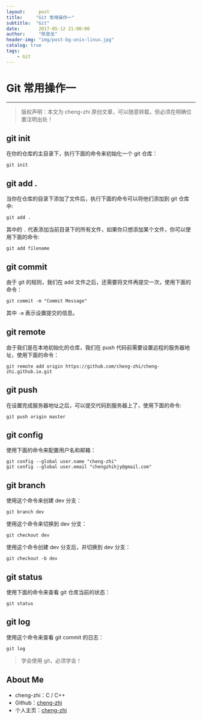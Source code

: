 ```yaml
---
layout:     post 
title:     "Git 常用操作一"
subtitle:  "Git"
date:       2017-05-12 21:00:00
author:     "陈登龙"
header-img: "img/post-bg-unix-linux.jpg"
catalog: true
tags:
    - Git
---
```


# Git 常用操作一
***
> 版权声明：本文为 cheng-zhi 原创文章，可以随意转载，但必须在明确位置注明出处！ 

## git init
在你的仓库的主目录下，执行下面的命令来初始化一个 git 仓库：
```
git init
```

## git add .
当你在仓库的目录下添加了文件后，执行下面的命令可以将他们添加到 git 仓库中:
```
git add .
```
其中的 `.` 代表添加当前目录下的所有文件，如果你只想添加某个文件，你可以使用下面的命令:
```
git add filename
```

## git commit
由于 git 的规则，我们在 add 文件之后，还需要将文件再提交一次，使用下面的命令：
```
git commit -m "Commit Message"
```
其中 `-m` 表示设置提交的信息。

## git remote 
由于我们是在本地初始化的仓库，我们在 push 代码前需要设置远程的服务器地址，使用下面的命令：
```
git remote add origin https://github.com/cheng-zhi/cheng-zhi.github.io.git
```

## git push
在设置完成服务器地址之后，可以提交代码到服务器上了，使用下面的命令:
```
git push origin master
```

## git config
使用下面的命令来配置用户名和邮箱：
```
git config --global user.name "cheng-zhi"
git config --global user.email "chengzhihjy@gmail.com"
```

## git branch
使用这个命令来创建 dev 分支：
```
git branch dev
```

使用这个命令来切换到 dev 分支：
```
git checkout dev
```

使用这个命令创建 dev 分支后，并切换到 dev 分支：
```
git checkout -b dev
```

## git status
使用下面的命令来查看 git 仓库当前的状态：
```
git status
```

## git log
使用这个命令来查看 git commit 的日志：
```
git log
```


> 学会使用 git，必须学会！

## About Me
* cheng-zhi：C / C++
* Github：[cheng-zhi](https://github.com/cheng-zhi)
* 个人主页：[cheng-zhi](https://cheng-zhi.github.io/)

